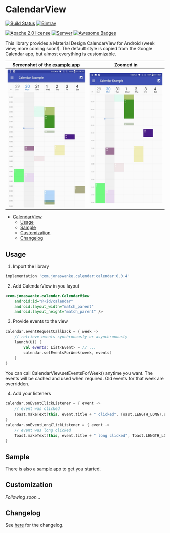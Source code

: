 # CalendarView

[![Build Status](https://travis-ci.com/JonasWanke/com.jonaswanke.calendar.svg?branch=dev)](https://travis-ci.com/JonasWanke/com.jonaswanke.calendar)
[![Bintray](https://img.shields.io/bintray/v/jonaswanke/maven/calendar.svg)](https://bintray.com/jonaswanke/maven/calendar)

[![Apache 2.0 license](https://img.shields.io/badge/license-Apache%202.0-green.svg?colorB=4c1)](http://www.apache.org/licenses/LICENSE-2.0)
[![Semver](https://img.shields.io/badge/Semver-2.0.0-green.svg?colorB=4c1)](https://semver.org/spec/v2.0.0.html)
[![Awesome Badges](https://img.shields.io/badge/badges-awesome-green.svg?colorB=4c1)](https://github.com/Naereen/badges)


This library provides a Material Design CalendarView for Android (week view; more coming soon!). The default style is copied from the Google Calendar app, but almost everything is customizable.

| Screenshot of the [example app][example] | Zoomed in                                 |
| :--------------------------------------: | :---------------------------------------: |
| ![image](docs/assets/screenshot.jpg)     | ![image](docs/assets/screenshot-zoom.jpg) |


- [CalendarView](#calendarview)
  - [Usage](#usage)
  - [Sample](#sample)
  - [Customization](#customization)
  - [Changelog](#changelog)


## Usage

1. Import the library

  ```groovy
  implementation 'com.jonaswanke.calendar:calendar:0.0.4'
  ```

2. Add CalendarView in you layout

  ```xml
  <com.jonaswanke.calendar.CalendarView
      android:id="@+id/calendar"
      android:layout_width="match_parent"
      android:layout_height="match_parent" />
  ```

3. Provide events to the view

  ```kotlin
  calendar.eventRequestCallback = { week ->
      // retrieve events synchronously or asynchronously
      launch(UI) {
          val events: List<Event> = // ...
          calendar.setEventsForWeek(week, events)
      }
  }
  ```

  You can call CalendarView.setEventsForWeek() anytime you want. The events will be cached and used when required. Old events for that week are overridden.

4. Add your listeners

  ```kotlin
  calendar.onEventClickListener = { event ->
      // event was clicked
      Toast.makeText(this, event.title + " clicked", Toast.LENGTH_LONG).show()
  }
  calendar.onEventLongClickListener = { event ->
      // event was long clicked
      Toast.makeText(this, event.title + " long clicked", Toast.LENGTH_LONG).show()
  }
  ```


## Sample

There is also a [sample app][example] to get you started.


## Customization

*Following soon...*


## Changelog

See [here][changelog] for the changelog.

[example]: ./example
[changelog]: ./CHANGELOG.md

